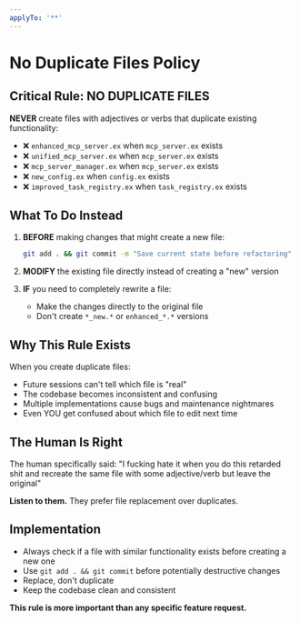 ```yaml
---
applyTo: '**'
---
```


# No Duplicate Files Policy

## Critical Rule: NO DUPLICATE FILES

**NEVER** create files with adjectives or verbs that duplicate existing functionality:
- ❌ `enhanced_mcp_server.ex` when `mcp_server.ex` exists
- ❌ `unified_mcp_server.ex` when `mcp_server.ex` exists  
- ❌ `mcp_server_manager.ex` when `mcp_server.ex` exists
- ❌ `new_config.ex` when `config.ex` exists
- ❌ `improved_task_registry.ex` when `task_registry.ex` exists

## What To Do Instead

1. **BEFORE** making changes that might create a new file:
   ```bash
   git add . && git commit -m "Save current state before refactoring"
   ```

2. **MODIFY** the existing file directly instead of creating a "new" version

3. **IF** you need to completely rewrite a file:
   - Make the changes directly to the original file
   - Don't create `*_new.*` or `enhanced_*.*` versions

## Why This Rule Exists

When you create duplicate files:
- Future sessions can't tell which file is "real"
- The codebase becomes inconsistent and confusing
- Multiple implementations cause bugs and maintenance nightmares
- Even YOU get confused about which file to edit next time

## The Human Is Right

The human specifically said: "I fucking hate it when you do this retarded shit and recreate the same file with some adjective/verb but leave the original"

**Listen to them.** They prefer file replacement over duplicates.

## Implementation

- Always check if a file with similar functionality exists before creating a new one
- Use `git add . && git commit` before potentially destructive changes
- Replace, don't duplicate
- Keep the codebase clean and consistent

**This rule is more important than any specific feature request.**